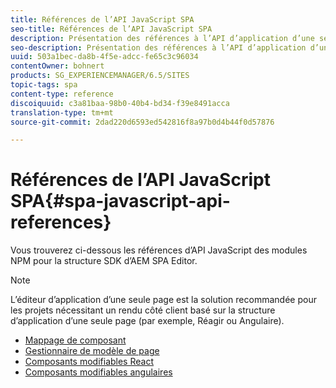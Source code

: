 ```yaml
---
title: Références de l’API JavaScript SPA
seo-title: Références de l’API JavaScript SPA
description: Présentation des références à l’API d’application d’une seule page
seo-description: Présentation des références à l’API d’application d’une seule page
uuid: 503a1bec-da8b-4f5e-adcc-fe65c3c96034
contentOwner: bohnert
products: SG_EXPERIENCEMANAGER/6.5/SITES
topic-tags: spa
content-type: reference
discoiquuid: c3a81baa-98b0-40b4-bd34-f39e8491acca
translation-type: tm+mt
source-git-commit: 2dad220d6593ed542816f8a97b0d4b44f0d57876

---
```



# Références de l’API JavaScript SPA{#spa-javascript-api-references}

Vous trouverez ci-dessous les références d’API JavaScript des modules NPM pour la structure SDK d’AEM SPA Editor.

>[!NOTE]
>
>L’éditeur d’application d’une seule page est la solution recommandée pour les projets nécessitant un rendu côté client basé sur la structure d’application d’une seule page (par exemple, Réagir ou Angulaire).

* [Mappage de composant](https://www.npmjs.com/package/@adobe/cq-spa-component-mapping)
* [Gestionnaire de modèle de page](https://www.npmjs.com/package/@adobe/cq-spa-page-model-manager)
* [Composants modifiables React](https://www.npmjs.com/package/@adobe/cq-react-editable-components)
* [Composants modifiables angulaires](https://www.npmjs.com/package/@adobe/cq-angular-editable-components)